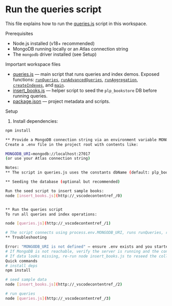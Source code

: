 # Run the queries script

This file explains how to run the [queries.js](queries.js) script in this workspace.

Prerequisites
- Node.js installed (v18+ recommended)
- MongoDB running locally or an Atlas connection string
- The `mongodb` driver installed (see Setup)

Important workspace files
- [queries.js](queries.js) — main script that runs queries and index demos. Exposed functions: [`runQueries`](queries.js), [`runAdvancedQueries`](queries.js), [`runAggregation`](queries.js), [`createIndexes`](queries.js), and [`main`](queries.js).
- [insert_books.js](insert_books.js) — helper script to seed the `plp_bookstore` DB before running queries.
- [package.json](package.json) — project metadata and scripts.

Setup
1. Install dependencies:
```sh
npm install

** Provide a MongoDB connection string via an environment variable MONGODB_URI 
Create a .env file in the project root with contents like:

MONGODB_URI=mongodb://localhost:27017
(or use your Atlas connection string)

Notes:
** The script in queries.js uses the constants dbName (default: plp_bookstore) and collectionName (default: books) to connect and run queries. Adjust those in the file if needed 

** Seeding the database (optional but recommended) 

Run the seed script to insert sample books:
node [insert_books.js](http://_vscodecontentref_/0)


** Run the queries script
To run all queries and index operations:

node [queries.js](http://_vscodecontentref_/1)

# The script connects using process.env.MONGODB_URI, runs runQueries, runAdvancedQueries, runAggregation, and createIndexes via main. Output will print to the console.
** Troubleshooting

Error: "MONGODB_URI is not defined" — ensure .env exists and you started the shell session that loads it, or export MONGODB_URI in your environment.
# If MongoDB is not reachable, verify the server is running and the connection string is correct.
# If data looks missing, re-run node insert_books.js to reseed the collection.
Quick commands
# install deps
npm install

# seed sample data
node [insert_books.js](http://_vscodecontentref_/2)

# run queries
node [queries.js](http://_vscodecontentref_/3)


